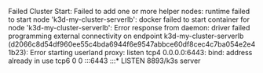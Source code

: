  Failed Cluster Start: Failed to add one or more helper nodes: runtime failed to start node 'k3d-my-cluster-serverlb': docker failed to start container for node 'k3d-my-cluster-serverlb': Error response from daemon: driver failed programming external connectivity on endpoint k3d-my-cluster-serverlb (d2066c8d54df960ee55c4bda6944f6e9547abbce60df8cec4c7ba054e2e41b23): Error starting userland proxy: listen tcp4 0.0.0.0:6443: bind: address already in use 
 tcp6       0      0 :::6443                 :::*                    LISTEN      8893/k3s server
